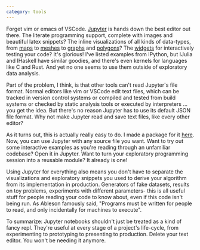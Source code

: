 ```yaml
---
category: tools
---
```


Forget vim or emacs of VSCode. [Jupyter](https://jupyter.org/) is hands down the best editor out there. The literate programming support, complete with images and beautiful latex snippets? The inline visualizations of all kinds of data-types, from [maps](https://ipyleaflet.readthedocs.io/en/latest/api_reference/map.html) to [meshes](https://pythreejs.readthedocs.io/en/stable/examples/Geometries.html) to [graphs](https://networkx.github.io/) and [polygons](https://shapely.readthedocs.io/en/stable/)?  The [widgets](https://ipywidgets.readthedocs.io/en/stable/examples/Using%20Interact.html) for interactively testing your code? It's glorious! I've listed examples from IPython, but IJulia and IHaskell have similar goodies, and there's even kernels for languages like C and Rust. And yet no one seems to use them outside of exploratory data analysis. 

Part of the problem, I think, is that other tools can't read Jupyter's file format. Normal editors like vim or VSCode edit text files, which can be tracked in version control systems or compiled and tested from build systems or checked by static analysis tools or executed by interpreters ... you get the idea. But there's no reason Jupyter has to use its default JSON file format. Why not make Jupyter read and save text files, like every other editor?

As it turns out, this is actually really easy to do. I made a package for it [here](https://github.com/samanklesaria/jupsource). Now, you can use Jupyter with any source file you want. Want to try out some interactive examples as you're reading through an unfamiliar codebase? Open it in Jupyter. Want to turn your exploratory programming session into a reusable module? It already is one! 

Using Jupyter for everything also means you don't have to separate the visualizations and exploratory snippets you used to derive your algorithm from its implementation in production. Generators of fake datasets, results on toy problems, experiments with different parameters- this is all useful stuff for people reading your code to know about, even if this code isn't being run. As Ableson famously said, "Programs must be written for people to read, and only incidentally for machines to execute".

To summarize: Jupyter notebooks shouldn't just be treated as a kind of fancy repl. They're useful at every stage of a project's life-cycle, from experimenting to prototyping to presenting to production. Delete your text editor. You won't be needing it anymore. 

